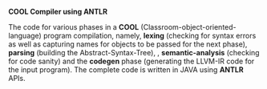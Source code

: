 **COOL Compiler using ANTLR**

The code for various phases in a **COOL** (Classroom-object-oriented-language) program compilation, namely, **lexing** (checking for
syntax errors as well as capturing names for objects to be passed for the next phase), **parsing** (building the Abstract-Syntax-Tree),
, **semantic-analysis** (checking for code sanity) and the **codegen** phase (generating the LLVM-IR code for the input program).
The complete code is written in JAVA using **ANTLR** APIs.
